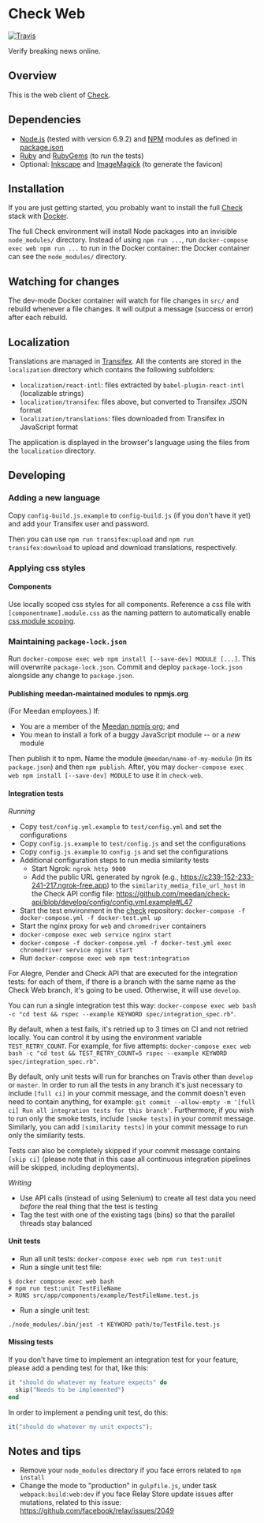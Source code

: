 # Check Web

[![Travis](https://travis-ci.org/meedan/check-web.svg?branch=develop)](https://travis-ci.org/meedan/check-web/)

Verify breaking news online.

## Overview

This is the web client of [Check](https://github.com/meedan/check).

## Dependencies

* [Node.js](https://nodejs.org/en/ "Node.js") (tested with version 6.9.2) and [NPM](https://www.npmjs.com/ "npm") modules as defined in [package.json]()
* [Ruby](https://www.ruby-lang.org/en/downloads/ "Download Ruby") and [RubyGems](https://rubygems.org/ "RubyGems.org | your community gem host") (to run the tests)
* Optional: [Inkscape](https://inkscape.org/en/ "Draw Freely | Inkscape") and [ImageMagick](https://www.imagemagick.org/script/index.php "Convert, Edit, Or Compose Bitmap Images @ ImageMagick") (to generate the favicon)

## Installation

If you are just getting started, you probably want to install the full
[Check](https://github.com/meedan/check) stack with
[Docker](https://www.docker.com/).

The full Check environment will install Node packages into an invisible
`node_modules/` directory. Instead of using `npm run ...`, run
`docker-compose exec web npm run ...` to run in the Docker container: the
Docker container can see the `node_modules/` directory.

## Watching for changes

The dev-mode Docker container will watch for file changes in `src/` and rebuild
whenever a file changes. It will output a message (success or error) after each
rebuild.

## Localization

Translations are managed in [Transifex](https://www.transifex.com/meedan/check-2/).
All the contents are stored in the `localization` directory which contains the
following subfolders:

* `localization/react-intl`: files extracted by `babel-plugin-react-intl` (localizable strings)
* `localization/transifex`: files above, but converted to Transifex JSON format
* `localization/translations`: files downloaded from Transifex in JavaScript format

The application is displayed in the browser's language using the files from the
`localization` directory.

## Developing

### Adding a new language

Copy `config-build.js.example` to `config-build.js` (if you don't have it yet) and
add your Transifex user and password.

Then you can use `npm run transifex:upload` and `npm run transifex:download` to
upload and download translations, respectively.

### Applying css styles

#### Components
Use locally scoped css styles for all components. Reference a css file with `[componentname].module.css` as the naming pattern to automatically enable [css module scoping](https://github.com/css-modules/css-modules).

### Maintaining `package-lock.json`

Run `docker-compose exec web npm install [--save-dev] MODULE [...]`. This will
overwrite `package-lock.json`. Commit and deploy `package-lock.json` alongside
any change to `package.json`.

#### Publishing meedan-maintained modules to npmjs.org

(For Meedan employees.) If:

* You are a member of the [Meedan npmjs org](https://www.npmjs.com/org/meedan); and
* You mean to install a fork of a buggy JavaScript module -- or a _new_ module

Then publish it to npm. Name the module `@meedan/name-of-my-module` (in its
`package.json`) and then `npm publish`. After, you may
`docker-compose exec web npm install [--save-dev] MODULE` to use it in `check-web`.

#### Integration tests

*Running*

* Copy `test/config.yml.example` to `test/config.yml` and set the configurations
* Copy `config.js.example` to `test/config.js` and set the configurations
* Copy `config.js.example` to `config.js` and set the configurations
* Additional configuration steps to run media similarity tests
  - Start Ngrok: `ngrok http 9000`
  - Add the public URL generated by ngrok (e.g., https://c239-152-233-241-217.ngrok-free.app) to the `similarity_media_file_url_host` in the Check API config file: https://github.com/meedan/check-api/blob/develop/config/config.yml.example#L47
* Start the test environment in the [check](https://github.com/meedan/check) repository: `docker-compose -f docker-compose.yml -f docker-test.yml up`
* Start the nginx proxy for `web` and `chromedriver` containers
* `docker-compose exec web service nginx start`
* `docker-compose -f docker-compose.yml -f docker-test.yml exec chromedriver service nginx start`
* Run `docker-compose exec web npm test:integration`

For Alegre, Pender and Check API that are executed for the integration tests: for each of them, if there is a branch with the same name as the Check Web branch, it's going to be used. Otherwise, it will use `develop`.

You can run a single integration test this way: `docker-compose exec web bash -c "cd test && rspec --example KEYWORD spec/integration_spec.rb"`.

By default, when a test fails, it's retried up to 3 times on CI and not retried locally. You can control it by using the environment variable `TEST_RETRY_COUNT`. For example, for five attempts: `docker-compose exec web bash -c "cd test && TEST_RETRY_COUNT=5 rspec --example KEYWORD spec/integration_spec.rb"`.

By default, only unit tests will run for branches on Travis other than `develop` or `master`. In order to run all the tests in any branch it's just necessary to include `[full ci]` in your commit message, and the commit doesn't even need to contain anything, for example: `git commit --allow-empty -m '[full ci] Run all integration tests for this branch'`. Furthermore, if you wish to run only the smoke tests, include `[smoke tests]` in your commit message. Similarly, you can add `[similarity tests]` in your commit message to run only the similarity tests.


Tests can also be completely skipped if your commit message contains `[skip ci]` (please note that in this case all continuous integration pipelines will be skipped, including deployments).

*Writing*

* Use API calls (instead of using Selenium) to create all test data you need _before_ the real thing that the test is testing
* Tag the test with one of the existing tags (bins) so that the parallel threads stay balanced

#### Unit tests

* Run all unit tests: `docker-compose exec web npm run test:unit`
* Run a single unit test file:
```
$ docker compose exec web bash
# npm run test:unit TestFileName
> RUNS src/app/components/example/TestFileName.test.js
```
* Run a single unit test:
```
./node_modules/.bin/jest -t KEYWORD path/to/TestFile.test.js
```

#### Missing tests

If you don't have time to implement an integration test for your feature, please add a pending test for that, like this:

```ruby
it "should do whatever my feature expects" do
  skip("Needs to be implemented")
end
```

In order to implement a pending unit test, do this:

```javascript
it("should do whatever my unit expects");
```

## Notes and tips

* Remove your `node_modules` directory if you face errors related to `npm install`
* Change the mode to "production" in `gulpfile.js`, under task `webpack:build:web:dev` if you face Relay Store update issues after mutations, related to this issue: https://github.com/facebook/relay/issues/2049
